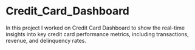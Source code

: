 # Credit_Card_Dashboard
In this project I worked on Credit Card Dashboard to show the real-time insights into key credit card performance metrics, including transactions, revenue, and delinquency rates. 
